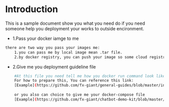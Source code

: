 
# Introduction 
This is a sample document show you what you need do if you need someone help you deployment your works to outside encironment.

* 1.Pass your docker iamge to me
```bash
there are two way you pass your images me:
    1.you can pass me by local image mean .tar file.
    2.by docker registry, you can push your image so some cloud registry give me the path I download by myself.
```

* 2.Give me you deployment guideline file
```bash
    #At this file you need tell me how you docker run command look like, any environemnt variable is need,any data storage is need, after deployment how to check your things is work or not.
    For how to prepare this, You can reference this link:
    [Example](https://github.com/fx-giant/general-guides/blob/master/installation/tns-survey-service.md)
    
    or you also can choice to give me your docker-compose file 
    [Example](https://github.com/fx-giant/chatbot-demo-kit/blob/master/docker-compose/chatbot-demo-kit.yml)
```